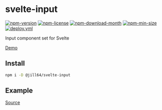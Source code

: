 <!----- BEGIN GHOST DOCS HEADER ----->

# svelte-input

[![npm-version](https://img.shields.io/npm/v/@jill64/svelte-input)](https://npmjs.com/package/@jill64/svelte-input) [![npm-license](https://img.shields.io/npm/l/@jill64/svelte-input)](https://npmjs.com/package/@jill64/svelte-input) [![npm-download-month](https://img.shields.io/npm/dm/@jill64/svelte-input)](https://npmjs.com/package/@jill64/svelte-input) [![npm-min-size](https://img.shields.io/bundlephobia/min/@jill64/svelte-input)](https://npmjs.com/package/@jill64/svelte-input) [![deploy.yml](https://github.com/jill64/svelte-input/actions/workflows/deploy.yml/badge.svg)](https://github.com/jill64/svelte-input/actions/workflows/deploy.yml)

Input component set for Svelte

<!----- END GHOST DOCS HEADER ----->

[Demo](https://jill64.github.io/svelte-input)

## Install

```sh
npm i -D @jill64/svelte-input
```

## Example

[Source](./src/routes/+page.svelte)
